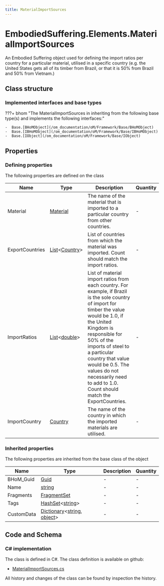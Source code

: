 ```yaml
---
title: MaterialImportSources
---
```


# EmbodiedSuffering.Elements.MaterialImportSources

An Embodied Suffering object used for defining the import ratios per country for a particular material, utilised in a specific country (e.g. the United States gets all of its timber from Brazil, or that it is 50% from Brazil and 50% from Vietnam.)

## Class structure

### Implemented interfaces and base types

???+ bhom "The MaterialImportSources in inheriting from the following base type(s) and implements the following interfaces:"

    -  Base.[BHoMObject](/om_documentation/oM/Framework/Base/BHoMObject)
    -  Base.[IBHoMObject](/om_documentation/oM/Framework/Base/IBHoMObject)
    -  Base.[IObject](/om_documentation/oM/Framework/Base/IObject)


## Properties



### Defining properties

The following properties are defined on the class

| Name             | Type             | Description      | Quantity         |
|------------------|------------------|------------------|------------------|
| Material | [Material](/om_documentation/oM/Analytical/EmbodiedSuffering/Elements/Material) | The name of the material that is imported to a particular country from other countries. | - |
| ExportCountries | [List](https://learn.microsoft.com/en-us/dotnet/api/System.Collections.Generic.List-1?view=netstandard-2.0)&lt;[Country](/om_documentation/oM/Analytical/EmbodiedSuffering/Elements/Country)&gt; | List of countries from which the material was imported. Count should match the import ratios. | - |
| ImportRatios | [List](https://learn.microsoft.com/en-us/dotnet/api/System.Collections.Generic.List-1?view=netstandard-2.0)&lt;[double](https://learn.microsoft.com/en-us/dotnet/api/System.Double?view=netstandard-2.0)&gt; | List of material import ratios from each country. For example, if Brazil is the sole country of import for timber the value would be 1.0, if the United Kingdom is responsible for 50% of the imports of steel to a particular country that value would be 0.5. The values do not necessarily need to add to 1.0. Count should match the ExportCountries. | - |
| ImportCountry | [Country](/om_documentation/oM/Analytical/EmbodiedSuffering/Elements/Country) | The name of the country in which the imported materials are utilised. | - |


### Inherited properties
The following properties are inherited from the base class of the object

| Name             | Type             | Description      | Quantity         |
|------------------|------------------|------------------|------------------|
| BHoM_Guid | [Guid](https://learn.microsoft.com/en-us/dotnet/api/System.Guid?view=netstandard-2.0) | - | - |
| Name | [string](https://learn.microsoft.com/en-us/dotnet/api/System.String?view=netstandard-2.0) | - | - |
| Fragments | [FragmentSet](/om_documentation/oM/Framework/Base/FragmentSet) | - | - |
| Tags | [HashSet](https://learn.microsoft.com/en-us/dotnet/api/System.Collections.Generic.HashSet-1?view=netstandard-2.0)&lt;[string](https://learn.microsoft.com/en-us/dotnet/api/System.String?view=netstandard-2.0)&gt; | - | - |
| CustomData | [Dictionary](https://learn.microsoft.com/en-us/dotnet/api/System.Collections.Generic.Dictionary-2?view=netstandard-2.0)&lt;[string](https://learn.microsoft.com/en-us/dotnet/api/System.String?view=netstandard-2.0), [object](https://learn.microsoft.com/en-us/dotnet/api/System.Object?view=netstandard-2.0)&gt; | - | - |


## Code and Schema

### C# implementation

The class is defined in C#. The class definition is available on github:

- [MaterialImportSources.cs](https://github.com/BHoM/EmbodiedSuffering_Toolkit/blob/develop/EmbodiedSuffering_oM/Elements\MaterialImportSources.cs)

All history and changes of the class can be found by inspection the history.
